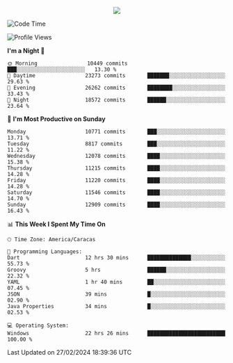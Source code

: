 <p align="center">
  <a href="http://www.github.com/thevacs">
    <img src="https://github-readme-streak-stats.herokuapp.com/?user=thevacs&stroke=ffffff&background=1c1917&ring=0891b2&fire=0891b2&currStreakNum=ffffff&currStreakLabel=0891b2&sideNums=ffffff&sideLabels=ffffff&dates=ffffff&hide_border=true" />
  </a>
</p>

<!--START_SECTION:waka-->
![Code Time](http://img.shields.io/badge/Code%20Time-2%2C048%20hrs%2051%20mins-blue)

![Profile Views](http://img.shields.io/badge/Profile%20Views-0-blue)

**I'm a Night 🦉** 

```text
🌞 Morning                10449 commits       ███░░░░░░░░░░░░░░░░░░░░░░   13.30 % 
🌆 Daytime                23273 commits       ███████░░░░░░░░░░░░░░░░░░   29.63 % 
🌃 Evening                26262 commits       ████████░░░░░░░░░░░░░░░░░   33.43 % 
🌙 Night                  18572 commits       ██████░░░░░░░░░░░░░░░░░░░   23.64 % 
```
📅 **I'm Most Productive on Sunday** 

```text
Monday                   10771 commits       ███░░░░░░░░░░░░░░░░░░░░░░   13.71 % 
Tuesday                  8817 commits        ███░░░░░░░░░░░░░░░░░░░░░░   11.22 % 
Wednesday                12078 commits       ████░░░░░░░░░░░░░░░░░░░░░   15.38 % 
Thursday                 11215 commits       ████░░░░░░░░░░░░░░░░░░░░░   14.28 % 
Friday                   11220 commits       ████░░░░░░░░░░░░░░░░░░░░░   14.28 % 
Saturday                 11546 commits       ████░░░░░░░░░░░░░░░░░░░░░   14.70 % 
Sunday                   12909 commits       ████░░░░░░░░░░░░░░░░░░░░░   16.43 % 
```


📊 **This Week I Spent My Time On** 

```text
🕑︎ Time Zone: America/Caracas

💬 Programming Languages: 
Dart                     12 hrs 30 mins      ██████████████░░░░░░░░░░░   55.73 % 
Groovy                   5 hrs               ██████░░░░░░░░░░░░░░░░░░░   22.32 % 
YAML                     1 hr 40 mins        ██░░░░░░░░░░░░░░░░░░░░░░░   07.45 % 
JSON                     39 mins             █░░░░░░░░░░░░░░░░░░░░░░░░   02.90 % 
Java Properties          34 mins             █░░░░░░░░░░░░░░░░░░░░░░░░   02.53 % 

💻 Operating System: 
Windows                  22 hrs 26 mins      █████████████████████████   100.00 % 
```


 Last Updated on 27/02/2024 18:39:36 UTC
<!--END_SECTION:waka-->
